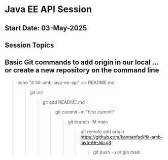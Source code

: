 # Java EE API Session 
## Start Date: 03-May-2025

Session Topics
---
Basic Git commands to add origin in our local …or create a new repository on the command line
---
> echo "# fiit-amb-java-ee-api" >> README.md
>> git init
>>> git add README.md
>>>> git commit -m "first commit"
>>>>> git branch -M main
>>>>>> git remote add origin https://github.com/kannanfsd/fiit-amb-java-ee-api.git
>>>>>>> git push -u origin main
